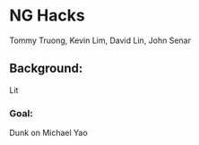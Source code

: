 # NG Hacks
Tommy Truong, Kevin Lim, David Lin, John Senar

## Background:

Lit

### Goal:

Dunk on Michael Yao
